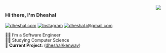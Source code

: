 <img align="right" src="https://github-readme-stats.vercel.app/api?username=dheshal&hide_border=true&hide_rank=true&show_icons=true&title_color=606060&text_color=606060&bg_color=00000000">

### Hi there, I'm Dheshal

[![dheshal.com](https://img.shields.io/static/v1?label=dheshal.com&message=%20&color=white&logo=&style=flat-square&logoColor=white)](https://www.dheshal.com/)
[![Instagram](https://img.shields.io/static/v1?label=Discord&message=%20&color=7289da&logo=Discord&style=flat-square&logoColor=white)](https://discordapp.com/users/796661399366795265/)
[![dheshal.j@gmail.com](https://img.shields.io/static/v1?label=dheshal.j@gmail.com&message=%20&color=EA4335&logo=gmail&style=flat-square&logoColor=white)](mailto:dheshal.j@gmail.com)

👨‍💻 I’m a Software Engineer<br>
👨‍🎓 Studying Computer Science<br>
🚧 **Current Project:** ([dheshal/kenway](https://github.com/dheshal/kenway))

